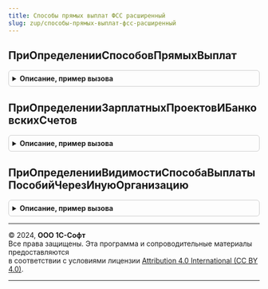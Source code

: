 ```yaml
---
title: Способы прямых выплат ФСС расширенный
slug: zup/способы-прямых-выплат-фсс-расширенный
---
```



## ПриОпределенииСпособовПрямыхВыплат
<details style="margin: 1em 0; padding: 0.5em; border: 1px solid #ccc; border-radius: 6px;">

<summary style="font-weight: bold; cursor: pointer;">Описание, пример вызова</summary>

```bsl

Процедура ПриОпределенииСпособовПрямыхВыплат(ТипыСпособов) Экспорт
```

Пример вызова
```bsl
СпособыПрямыхВыплатФССРасширенный.ПриОпределенииСпособовПрямыхВыплат(ТипыСпособов) 
```
</details>

## ПриОпределенииЗарплатныхПроектовИБанковскихСчетов
<details style="margin: 1em 0; padding: 0.5em; border: 1px solid #ccc; border-radius: 6px;">

<summary style="font-weight: bold; cursor: pointer;">Описание, пример вызова</summary>

```bsl

Процедура ПриОпределенииЗарплатныхПроектовИБанковскихСчетов(ФизическиеЛица, БанковскиеРеквизиты) Экспорт
```

Пример вызова
```bsl
СпособыПрямыхВыплатФССРасширенный.ПриОпределенииЗарплатныхПроектовИБанковскихСчетов(ФизическиеЛица, БанковскиеРеквизиты) 
```
</details>

## ПриОпределенииВидимостиСпособаВыплатыПособийЧерезИнуюОрганизацию
<details style="margin: 1em 0; padding: 0.5em; border: 1px solid #ccc; border-radius: 6px;">

<summary style="font-weight: bold; cursor: pointer;">Описание, пример вызова</summary>

```bsl

Процедура ПриОпределенииВидимостиСпособаВыплатыПособийЧерезИнуюОрганизацию(Видимость) Экспорт
```

Пример вызова
```bsl
СпособыПрямыхВыплатФССРасширенный.ПриОпределенииВидимостиСпособаВыплатыПособийЧерезИнуюОрганизацию(Видимость) 
```
</details>

---

© 2024, **ООО 1С-Софт**  
Все права защищены. Эта программа и сопроводительные материалы предоставляются  
в соответствии с условиями лицензии [Attribution 4.0 International (CC BY 4.0)](https://creativecommons.org/licenses/by/4.0/legalcode).

---
